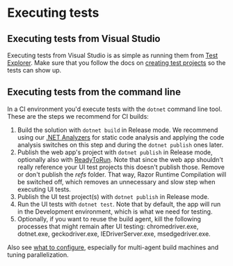 # Executing tests



## Executing tests from Visual Studio

Executing tests from Visual Studio is as simple as running them from [Test Explorer](https://docs.microsoft.com/en-us/visualstudio/test/run-unit-tests-with-test-explorer). Make sure that you follow the docs on [creating test projects](CreatingTests.md) so the tests can show up.


## Executing tests from the command line

In a CI environment you'd execute tests with the `dotnet` command line tool. These are the steps we recommend for CI builds:

1. Build the solution with `dotnet build` in Release mode. We recommend using our [.NET Analyzers](https://github.com/Lombiq/.NET-Analyzers) for static code analysis and applying the code analysis switches on this step and during the `dotnet publish` ones later.
2. Publish the web app's project with `dotnet publish` in Release mode, optionally also with [ReadyToRun](https://docs.microsoft.com/en-us/dotnet/core/deploying/ready-to-run). Note that since the web app shouldn't really reference your UI test projects this doesn't publish those. Remove or don't publish the _refs_ folder. That way, Razor Runtime Compilation will be switched off, which removes an unnecessary and slow step when executing UI tests.
3. Publish the UI test project(s) with `dotnet publish` in Release mode.
4. Run the UI tests with `dotnet test`. Note that by default, the app will run in the Development environment, which is what we need for testing.
5. Optionally, if you want to reuse the build agent, kill the following processes that might remain after UI testing: chromedriver.exe, dotnet.exe, geckodriver.exe, IEDriverServer.exe, msedgedriver.exe.

Also see [what to configure](Configuration.md), especially for multi-agent build machines and tuning parallelization.
